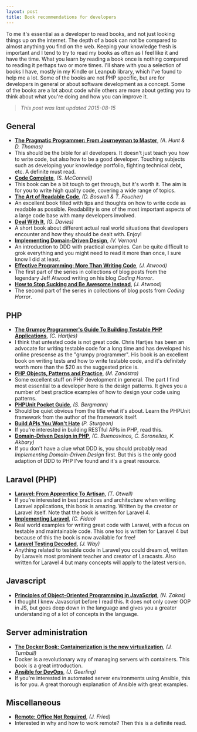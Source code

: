 ```yaml
---
layout: post
title: Book recommendations for developers
---
```


To me it's essential as a developer to read books, and not just looking things up on the internet. The depth of a book can not be compared to almost anything you find on the web. Keeping your knowledge fresh is important and I tend to try to read my books as often as I feel like it and have the time. What you learn by reading a book once is nothing compared to reading it perhaps two or more times. I'll share with you a selection of books I have, mostly in my Kindle or Leanpub library, which I've found to help me a lot. Some of the books are not PHP specific, but are for developers in general or about software development as a concept. Some of the books are a lot about code while others are more about getting you to think about what you're doing and how you can improve it.

<!-- more -->

> _This post was last updated 2015-08-15_

## General

*   **[The Pragmatic Programmer: From Journeyman to Master](http://www.amazon.com/The-Pragmatic-Programmer-Journeyman-Master/dp/020161622X)**, _(A. Hunt & D. Thomas)_
  *   This should be the bible for all developers. It doesn't just teach you how to write code, but also how to be a good developer. Touching subjects such as developing your knowledge portfolio, fighting technical debt, etc. A definite must read.
*   **[Code Complete](http://www.amazon.com/Code-Complete-Practical-Handbook-Construction/dp/0735619670)**, _(S. McConnell)_
  *   This book can be a bit tough to get through, but it's worth it. The aim is for you to write high quality code, covering a wide range of topics.
*   **[The Art of Readable Code](http://www.amazon.com/The-Readable-Code-Theory-Practice/dp/0596802293)**, _(D. Boswell & T. Foucher)_
  *   An excellent book filled with tips and thoughts on how to write code as readable as possible. Readability is one of the most important aspects of a large code base with many developers involved.
*   **[Deal With It](https://leanpub.com/dealwithit)**, _(G. Davies)_
  *   A short book about different actual real world situations that developers encounter and how they should be dealt with. Enjoy!
*   **[Implementing Domain-Driven Design](http://www.amazon.com/gp/product/B00BCLEBN8)**, _(V. Vernon)_
  *   An introduction to DDD with practical examples. Can be quite difficult to grok everything and you might need to read it more than once, I sure know I did at least.
*   **[Effective Programming: More Than Writing Code](http://www.amazon.com/gp/product/B008HUMTO0)**, _(J. Atwood)_
  *   The first part of the series in collections of blog posts from the legendary Jeff Atwood writing on his blog _Coding Horror_.
*   **[How to Stop Sucking and Be Awesome Instead](http://www.amazon.com/gp/product/B00BU3KPQU)**, _(J. Atwood)_
  *   The second part of the series in collections of blog posts from _Coding Horror_.

## PHP

*   **[The Grumpy Programmer's Guide To Building Testable PHP Applications](https://leanpub.com/grumpy-testing)**, _(C. Hartjes)_
  *   I think that untested code is not great code. Chris Hartjes has been an advocate for writing testable code for a long time and has developed his online prescense as the "grumpy programmer". His book is an excellent book on writing tests and how to write testable code, and it's definitely worth more than the $20 as the suggested price is.
*   **[PHP Objects, Patterns and Practice](http://www.amazon.com/Objects-Patterns-Practice-Matt-Zandstra/dp/1430260319)**, _(M. Zandstra)_
  *   Some excellent stuff on PHP development in general. The part I find most essential to a developer here is the design patterns. It gives you a number of best practice examples of how to design your code using patterns.
*   **[PHPUnit Pocket Guide](http://www.amazon.com/PHPUnit-Pocket-Guide-Sebastian-Bergmann/dp/0596101031)**, _(S. Bergmann)_
  *   Should be quiet obvious from the title what it's about. Learn the PHPUnit framework from the author of the framework itself.
*   **[Build APIs You Won't Hate](https://leanpub.com/build-apis-you-wont-hate)** _(P. Sturgeon)_
  *   If you're interested in building RESTful APIs in PHP, read this.
*   **[Domain-Driven Design in PHP](https://leanpub.com/ddd-in-php)**, _(C. Buenosvinos, C. Soronellas, K. Akbary)_
  *   If you don't have a clue what DDD is, you should probably read _Implementing Domain-Driven Design_ first. But this is the only good adaption of DDD to PHP I've found and it's a great resource.

## Laravel (PHP)

*   **[Laravel: From Apprentice To Artisan](https://leanpub.com/laravel)**, _(T. Otwell)_
  *   If you're interested in best practices and architecture when writing Laravel applications, this book is amazing. Written by the creator or Laravel itself. Note that the book is written for Laravel 4.
*   **[Implementing Laravel](https://leanpub.com/implementinglaravel)**, _(C. Fidao)_
  *   Real world examples for writing great code with Laravel, with a focus on testable and maintainable code. This one too is written for Laravel 4 but because of this the book is now available for free!
*   **[Laravel Testing Decoded](https://leanpub.com/laravel-testing-decoded)**, _(J. Way)_
  *   Anything related to testable code in Laravel you could dream of, written by Laravels most prominent teacher and creator of Laracasts. Also written for Laravel 4 but many concepts will apply to the latest version.

## Javascript

*   **[Principles of Object-Oriented Programming in JavaScript](https://leanpub.com/oopinjavascript)**, _(N. Zakas)_
  *   I thought I knew Javascript before I read this. It does not only cover OOP in JS, but goes deep down in the language and gives you a greater understanding of a lot of concepts in the language.

## Server administration

*   **[The Docker Book: Containerization is the new virtualization](http://www.amazon.com/gp/product/B00LRROTI4)**, _(J. Turnbull)_
  *   Docker is a revolutionary way of managing servers with containers. This book is a great introduction.
*   **[Ansible for DevOps](https://leanpub.com/ansible-for-devops)**, _(J. Geerling)_
  *   If you're interested in automated server environments using Ansible, this is for you. A great thorough explanation of Ansible with great examples.

## Miscellaneous

*   **[Remote: Office Not Required](http://www.amazon.com/gp/product/B00C0ALZ0W)**, _(J. Fried)_
  *   Interested in why and how to work remote? Then this is a definite read.
